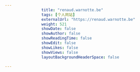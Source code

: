 ---
                title: "renaud.warnotte.be"
                tags: [个人网站]
                externalUrl: "https://renaud.warnotte.be"
                weight: 521
                showDate: false
                showAuthor: false
                showReadingTime: false
                showEdit: false
                showLikes: false
                showViews: false
                layoutBackgroundHeaderSpace: false
                ---

